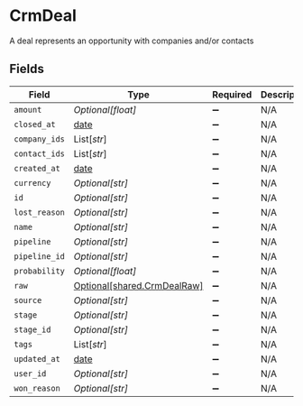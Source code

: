 # CrmDeal

A deal represents an opportunity with companies and/or contacts


## Fields

| Field                                                                | Type                                                                 | Required                                                             | Description                                                          |
| -------------------------------------------------------------------- | -------------------------------------------------------------------- | -------------------------------------------------------------------- | -------------------------------------------------------------------- |
| `amount`                                                             | *Optional[float]*                                                    | :heavy_minus_sign:                                                   | N/A                                                                  |
| `closed_at`                                                          | [date](https://docs.python.org/3/library/datetime.html#date-objects) | :heavy_minus_sign:                                                   | N/A                                                                  |
| `company_ids`                                                        | List[*str*]                                                          | :heavy_minus_sign:                                                   | N/A                                                                  |
| `contact_ids`                                                        | List[*str*]                                                          | :heavy_minus_sign:                                                   | N/A                                                                  |
| `created_at`                                                         | [date](https://docs.python.org/3/library/datetime.html#date-objects) | :heavy_minus_sign:                                                   | N/A                                                                  |
| `currency`                                                           | *Optional[str]*                                                      | :heavy_minus_sign:                                                   | N/A                                                                  |
| `id`                                                                 | *Optional[str]*                                                      | :heavy_minus_sign:                                                   | N/A                                                                  |
| `lost_reason`                                                        | *Optional[str]*                                                      | :heavy_minus_sign:                                                   | N/A                                                                  |
| `name`                                                               | *Optional[str]*                                                      | :heavy_minus_sign:                                                   | N/A                                                                  |
| `pipeline`                                                           | *Optional[str]*                                                      | :heavy_minus_sign:                                                   | N/A                                                                  |
| `pipeline_id`                                                        | *Optional[str]*                                                      | :heavy_minus_sign:                                                   | N/A                                                                  |
| `probability`                                                        | *Optional[float]*                                                    | :heavy_minus_sign:                                                   | N/A                                                                  |
| `raw`                                                                | [Optional[shared.CrmDealRaw]](../../models/shared/crmdealraw.md)     | :heavy_minus_sign:                                                   | N/A                                                                  |
| `source`                                                             | *Optional[str]*                                                      | :heavy_minus_sign:                                                   | N/A                                                                  |
| `stage`                                                              | *Optional[str]*                                                      | :heavy_minus_sign:                                                   | N/A                                                                  |
| `stage_id`                                                           | *Optional[str]*                                                      | :heavy_minus_sign:                                                   | N/A                                                                  |
| `tags`                                                               | List[*str*]                                                          | :heavy_minus_sign:                                                   | N/A                                                                  |
| `updated_at`                                                         | [date](https://docs.python.org/3/library/datetime.html#date-objects) | :heavy_minus_sign:                                                   | N/A                                                                  |
| `user_id`                                                            | *Optional[str]*                                                      | :heavy_minus_sign:                                                   | N/A                                                                  |
| `won_reason`                                                         | *Optional[str]*                                                      | :heavy_minus_sign:                                                   | N/A                                                                  |